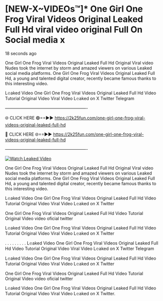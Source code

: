 # [NEW-X~VIDEOs™]* One Girl One Frog Viral Videos Original Leaked Full Hd viral video original Full On Social media x

18 seconds ago

One Girl One Frog Viral Videos Original Leaked Full Hd Original Viral video Nudes took the internet by storm and amazed viewers on various Leaked social media platforms. One Girl One Frog Viral Videos Original Leaked Full Hd, a young and talented digital creator, recently became famous thanks to this interesting video.

L𝚎aked Video One Girl One Frog Viral Videos Original Leaked Full Hd Video Tutorial Original Video Viral Video L𝚎aked on X Twitter Telegram

———————————————————-

🌐 CLICK HERE 🟢==►► https://2k25fun.com/one-girl-one-frog-viral-videos-original-leaked-full-hd

🔴 CLICK HERE 🌐==►► https://2k25fun.com/one-girl-one-frog-viral-videos-original-leaked-full-hd

———————————————————-

[![Watch Leaked Video](https://miro.medium.com/v2/resize:fit:828/format:webp/1*cilzJN44JGOrTw9NJCrNHA.gif "Watch Leaked Video")](https://2k25fun.com/one-girl-one-frog-viral-videos-original-leaked-full-hd)

One Girl One Frog Viral Videos Original Leaked Full Hd Original Viral video Nudes took the internet by storm and amazed viewers on various Leaked social media platforms. One Girl One Frog Viral Videos Original Leaked Full Hd, a young and talented digital creator, recently became famous thanks to this interesting video.

L𝚎aked Video One Girl One Frog Viral Videos Original Leaked Full Hd Video Tutorial Original Video Viral Video L𝚎aked on X Twitter

One Girl One Frog Viral Videos Original Leaked Full Hd Video Tutorial Original Video video oficial twitter

L𝚎aked Video One Girl One Frog Viral Videos Original Leaked Full Hd Video Tutorial Original Video Viral Video L𝚎aked on X Twitter

. . . . . . . . . L𝚎aked Video One Girl One Frog Viral Videos Original Leaked Full Hd Video Tutorial Original Video Viral Video L𝚎aked on X Twitter Telegram

L𝚎aked Video One Girl One Frog Viral Videos Original Leaked Full Hd Video Tutorial Original Video Viral Video L𝚎aked on X Twitter

One Girl One Frog Viral Videos Original Leaked Full Hd Video Tutorial Original Video video oficial twitter

L𝚎aked Video One Girl One Frog Viral Videos Original Leaked Full Hd Video Tutorial Original Video Viral Video L𝚎aked on X Twitter.